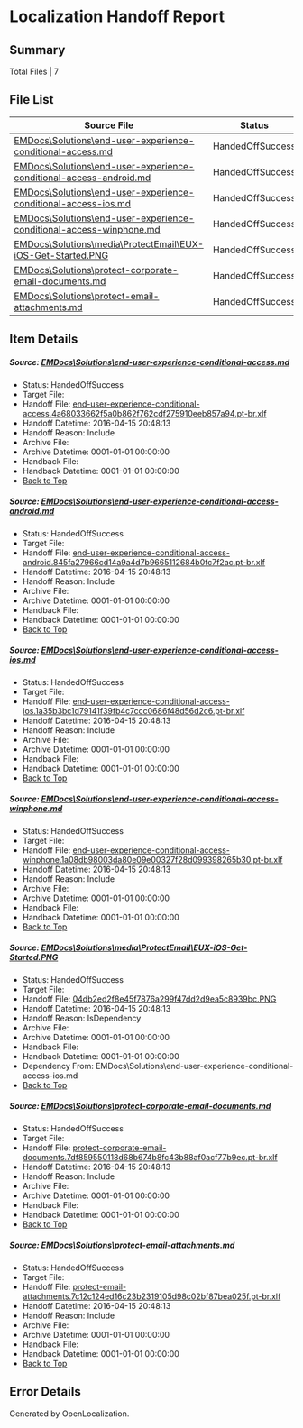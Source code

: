 # <a name='report-top'></a> Localization Handoff Report

## Summary
 Total Files | 7

## File List
 Source File | Status | Details 
 ----------- | ------ | ------- 
 [EMDocs\Solutions\end-user-experience-conditional-access.md](https://github.com/Microsoft/EMDocs-pr/blob/f10e34dac1be45889d0dac671199248024a76e91/EMDocs/Solutions/end-user-experience-conditional-access.md) | HandedOffSuccess | [Details](#632c8a5637a5d0b619da5b11e7b8d46c780b3f3687)
 [EMDocs\Solutions\end-user-experience-conditional-access-android.md](https://github.com/Microsoft/EMDocs-pr/blob/f10e34dac1be45889d0dac671199248024a76e91/EMDocs/Solutions/end-user-experience-conditional-access-android.md) | HandedOffSuccess | [Details](#deebb005a4211d268687eae379a3b9db68f155cf84)
 [EMDocs\Solutions\end-user-experience-conditional-access-ios.md](https://github.com/Microsoft/EMDocs-pr/blob/f10e34dac1be45889d0dac671199248024a76e91/EMDocs/Solutions/end-user-experience-conditional-access-ios.md) | HandedOffSuccess | [Details](#9e4877ab735e56d4ac22d29a6df48a0ff9b80f9585)
 [EMDocs\Solutions\end-user-experience-conditional-access-winphone.md](https://github.com/Microsoft/EMDocs-pr/blob/f10e34dac1be45889d0dac671199248024a76e91/EMDocs/Solutions/end-user-experience-conditional-access-winphone.md) | HandedOffSuccess | [Details](#a44be79f0119d902465699fa2fbe74338ecb41d386)
 [EMDocs\Solutions\media\ProtectEmail\EUX-iOS-Get-Started.PNG](https://github.com/Microsoft/EMDocs-pr/blob/f10e34dac1be45889d0dac671199248024a76e91/EMDocs/Solutions/media/ProtectEmail/EUX-iOS-Get-Started.PNG) | HandedOffSuccess | [Details](#04db2ed2f8e45f7876a299f47dd2d9ea5c8939bc267)
 [EMDocs\Solutions\protect-corporate-email-documents.md](https://github.com/Microsoft/EMDocs-pr/blob/f10e34dac1be45889d0dac671199248024a76e91/EMDocs/Solutions/protect-corporate-email-documents.md) | HandedOffSuccess | [Details](#f9e99135b1a6bdb71f30a68f87cca089bbf9df72320)
 [EMDocs\Solutions\protect-email-attachments.md](https://github.com/Microsoft/EMDocs-pr/blob/f10e34dac1be45889d0dac671199248024a76e91/EMDocs/Solutions/protect-email-attachments.md) | HandedOffSuccess | [Details](#3c826bed3277ea51de1b63c420f2aa0a5f9bbad8321)

## Item Details
##### <a name='632c8a5637a5d0b619da5b11e7b8d46c780b3f3687'></a> Source: [EMDocs\Solutions\end-user-experience-conditional-access.md](https://github.com/Microsoft/EMDocs-pr/blob/f10e34dac1be45889d0dac671199248024a76e91/EMDocs/Solutions/end-user-experience-conditional-access.md)
* Status: HandedOffSuccess
* Target File: 
* Handoff File: [end-user-experience-conditional-access.4a68033662f5a0b862f762cdf275910eeb857a94.pt-br.xlf](https://github.com/Microsoft/EM.handoff/blob/c0d00616c91dfd4523171c735083a29d16bf7734/ol-handoff/Microsoft/EMDocs-pr.pt-br/master/end-user-experience-conditional-access.4a68033662f5a0b862f762cdf275910eeb857a94.pt-br.xlf)
* Handoff Datetime: 2016-04-15 20:48:13
* Handoff Reason: Include
* Archive File: 
* Archive Datetime: 0001-01-01 00:00:00
* Handback File: 
* Handback Datetime: 0001-01-01 00:00:00
* [Back to Top](#report-top)

##### <a name='deebb005a4211d268687eae379a3b9db68f155cf84'></a> Source: [EMDocs\Solutions\end-user-experience-conditional-access-android.md](https://github.com/Microsoft/EMDocs-pr/blob/f10e34dac1be45889d0dac671199248024a76e91/EMDocs/Solutions/end-user-experience-conditional-access-android.md)
* Status: HandedOffSuccess
* Target File: 
* Handoff File: [end-user-experience-conditional-access-android.845fa27966cd14a9a4d7b9665112684b0fc7f2ac.pt-br.xlf](https://github.com/Microsoft/EM.handoff/blob/c0d00616c91dfd4523171c735083a29d16bf7734/ol-handoff/Microsoft/EMDocs-pr.pt-br/master/end-user-experience-conditional-access-android.845fa27966cd14a9a4d7b9665112684b0fc7f2ac.pt-br.xlf)
* Handoff Datetime: 2016-04-15 20:48:13
* Handoff Reason: Include
* Archive File: 
* Archive Datetime: 0001-01-01 00:00:00
* Handback File: 
* Handback Datetime: 0001-01-01 00:00:00
* [Back to Top](#report-top)

##### <a name='9e4877ab735e56d4ac22d29a6df48a0ff9b80f9585'></a> Source: [EMDocs\Solutions\end-user-experience-conditional-access-ios.md](https://github.com/Microsoft/EMDocs-pr/blob/f10e34dac1be45889d0dac671199248024a76e91/EMDocs/Solutions/end-user-experience-conditional-access-ios.md)
* Status: HandedOffSuccess
* Target File: 
* Handoff File: [end-user-experience-conditional-access-ios.1a35b3bc1d79141f39fb4c7ccc0686f48d56d2c6.pt-br.xlf](https://github.com/Microsoft/EM.handoff/blob/c0d00616c91dfd4523171c735083a29d16bf7734/ol-handoff/Microsoft/EMDocs-pr.pt-br/master/end-user-experience-conditional-access-ios.1a35b3bc1d79141f39fb4c7ccc0686f48d56d2c6.pt-br.xlf)
* Handoff Datetime: 2016-04-15 20:48:13
* Handoff Reason: Include
* Archive File: 
* Archive Datetime: 0001-01-01 00:00:00
* Handback File: 
* Handback Datetime: 0001-01-01 00:00:00
* [Back to Top](#report-top)

##### <a name='a44be79f0119d902465699fa2fbe74338ecb41d386'></a> Source: [EMDocs\Solutions\end-user-experience-conditional-access-winphone.md](https://github.com/Microsoft/EMDocs-pr/blob/f10e34dac1be45889d0dac671199248024a76e91/EMDocs/Solutions/end-user-experience-conditional-access-winphone.md)
* Status: HandedOffSuccess
* Target File: 
* Handoff File: [end-user-experience-conditional-access-winphone.1a08db98003da80e09e00327f28d099398265b30.pt-br.xlf](https://github.com/Microsoft/EM.handoff/blob/c0d00616c91dfd4523171c735083a29d16bf7734/ol-handoff/Microsoft/EMDocs-pr.pt-br/master/end-user-experience-conditional-access-winphone.1a08db98003da80e09e00327f28d099398265b30.pt-br.xlf)
* Handoff Datetime: 2016-04-15 20:48:13
* Handoff Reason: Include
* Archive File: 
* Archive Datetime: 0001-01-01 00:00:00
* Handback File: 
* Handback Datetime: 0001-01-01 00:00:00
* [Back to Top](#report-top)

##### <a name='04db2ed2f8e45f7876a299f47dd2d9ea5c8939bc267'></a> Source: [EMDocs\Solutions\media\ProtectEmail\EUX-iOS-Get-Started.PNG](https://github.com/Microsoft/EMDocs-pr/blob/f10e34dac1be45889d0dac671199248024a76e91/EMDocs/Solutions/media/ProtectEmail/EUX-iOS-Get-Started.PNG)
* Status: HandedOffSuccess
* Target File: 
* Handoff File: [04db2ed2f8e45f7876a299f47dd2d9ea5c8939bc.PNG](https://github.com/Microsoft/EM.handoff/blob/c0d00616c91dfd4523171c735083a29d16bf7734/ol-handoff/Microsoft/EMDocs-pr.pt-br/master/04db2ed2f8e45f7876a299f47dd2d9ea5c8939bc.PNG)
* Handoff Datetime: 2016-04-15 20:48:13
* Handoff Reason: IsDependency
* Archive File: 
* Archive Datetime: 0001-01-01 00:00:00
* Handback File: 
* Handback Datetime: 0001-01-01 00:00:00
* Dependency From: EMDocs\Solutions\end-user-experience-conditional-access-ios.md
* [Back to Top](#report-top)

##### <a name='f9e99135b1a6bdb71f30a68f87cca089bbf9df72320'></a> Source: [EMDocs\Solutions\protect-corporate-email-documents.md](https://github.com/Microsoft/EMDocs-pr/blob/f10e34dac1be45889d0dac671199248024a76e91/EMDocs/Solutions/protect-corporate-email-documents.md)
* Status: HandedOffSuccess
* Target File: 
* Handoff File: [protect-corporate-email-documents.7df859550118d68b674b8fc43b88af0acf77b9ec.pt-br.xlf](https://github.com/Microsoft/EM.handoff/blob/c0d00616c91dfd4523171c735083a29d16bf7734/ol-handoff/Microsoft/EMDocs-pr.pt-br/master/protect-corporate-email-documents.7df859550118d68b674b8fc43b88af0acf77b9ec.pt-br.xlf)
* Handoff Datetime: 2016-04-15 20:48:13
* Handoff Reason: Include
* Archive File: 
* Archive Datetime: 0001-01-01 00:00:00
* Handback File: 
* Handback Datetime: 0001-01-01 00:00:00
* [Back to Top](#report-top)

##### <a name='3c826bed3277ea51de1b63c420f2aa0a5f9bbad8321'></a> Source: [EMDocs\Solutions\protect-email-attachments.md](https://github.com/Microsoft/EMDocs-pr/blob/f10e34dac1be45889d0dac671199248024a76e91/EMDocs/Solutions/protect-email-attachments.md)
* Status: HandedOffSuccess
* Target File: 
* Handoff File: [protect-email-attachments.7c12c124ed16c23b2319105d98c02bf87bea025f.pt-br.xlf](https://github.com/Microsoft/EM.handoff/blob/c0d00616c91dfd4523171c735083a29d16bf7734/ol-handoff/Microsoft/EMDocs-pr.pt-br/master/protect-email-attachments.7c12c124ed16c23b2319105d98c02bf87bea025f.pt-br.xlf)
* Handoff Datetime: 2016-04-15 20:48:13
* Handoff Reason: Include
* Archive File: 
* Archive Datetime: 0001-01-01 00:00:00
* Handback File: 
* Handback Datetime: 0001-01-01 00:00:00
* [Back to Top](#report-top)


## Error Details

Generated by OpenLocalization.
